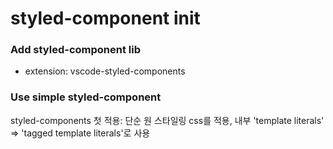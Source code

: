 # styled-component init

### Add styled-component lib

- extension: vscode-styled-components

### Use simple styled-component

styled-components 첫 적용: 단순 원 스타일링
css를 적용, 내부 'template literals' => 'tagged template literals'로 사용
